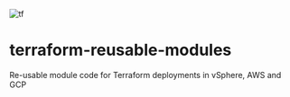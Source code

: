 ![tf](https://user-images.githubusercontent.com/45919758/85199881-af381100-b2ea-11ea-96b2-cdf29fd0b712.png)
# terraform-reusable-modules
Re-usable module code for Terraform deployments in vSphere, AWS and GCP

